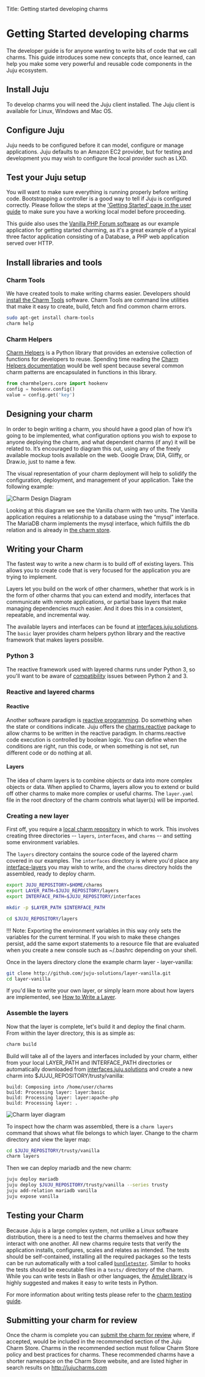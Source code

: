 Title: Getting started developing charms  

# Getting Started developing charms

The developer guide is for anyone wanting to write bits of code that we call
charms. This guide introduces some new concepts that, once learned, can help
you make some very powerful and reusable code components in the Juju ecosystem.

## Install Juju
To develop charms you will need the Juju client installed. The Juju client is
available for Linux, Windows and Mac OS.

## Configure Juju
Juju needs to be configured before it can model, configure or manage
applications. Juju defaults to an Amazon EC2 provider, but for testing and
development you may wish to configure the local provider such as LXD.

## Test your Juju setup
You will want to make sure everything is running properly before writing code.
Bootstrapping a controller is a good way to tell if Juju is
configured correctly. Please follow the steps at the
['Getting Started' page in the user guide](./getting-started.html)
to make sure you have a working local model before proceeding.

This guide also uses the [Vanilla PHP Forum software](http://vanillaforums.org)
as our example application for getting started charming, as it's a great example
of a typical three factor application consisting of a Database, a PHP web
application served over HTTP.

## Install libraries and tools

### Charm Tools
We have created tools to make writing charms easier. Developers should [install
the Charm Tools](./tools-charm-tools.html) software. Charm Tools are command line
utilities that make it easy to create, build, fetch and find common charm errors.

```bash
sudo apt-get install charm-tools
charm help
```

### Charm Helpers
[Charm Helpers](./tools-charm-helpers.html) is a Python library that provides
an extensive collection of functions for developers to reuse. Spending time
reading the [Charm Helpers documentation](http://pythonhosted.org/charmhelpers/)
would be well spent because several common charm patterns are encapsulated in
functions in this library.

```python
from charmhelpers.core import hookenv
config = hookenv.config()
value = config.get('key')
```

## Designing your charm

In order to begin writing a charm, you should have a good plan of how it’s
going to be implemented, what configuration options you wish to expose to anyone
deploying the charm, and what dependent charms (if any) it will be related to.
It’s encouraged to diagram this out, using any of the freely available mockup
tools available on the web. Google Draw, DIA, Gliffy, or Draw.io, just to name a
few.

The visual representation of your charm deployment will help to solidify the
configuration, deployment, and management of your application. Take the
following example:

![Charm Design Diagram](./media/vanilla-planning.png)

Looking at this diagram we see the Vanilla charm with two units. The Vanilla
application requires a relationship to a database using the “mysql” interface.
The MariaDB charm implements the mysql interface, which fulfills the db relation
and is already in [the charm store](https://jujucharms.com/mariadb).

## Writing your Charm

The fastest way to write a new charm is to build off of existing layers. This
allows you to create code that is very focused for the application you are
trying to implement.

Layers let you build on the work of other charmers, whether that work is in the
form of other charms that you can extend and modify, interfaces that communicate
with remote applications, or partial base layers that make managing dependencies
much easier. And it does this in a consistent, repeatable, and incremental way.

The available layers and interfaces can be found at
[interfaces.juju.solutions](http://interfaces.juju.solutions/). The `basic`
layer provides charm helpers python library and the reactive framework that
makes layers possible.

### Python 3

The reactive framework used with layered charms runs under Python 3, so you'll
want to be aware of [compatibility](http://python-future.org/compatible_idioms.html)
issues between Python 2 and 3.

### Reactive and layered charms

#### Reactive

Another software paradigm is
[reactive programming][reactive]. Do
something when the state or conditions indicate. Juju offers the
[charms.reactive][charmsreactive] package to allow
charms to be written in the reactive paradigm. In charms.reactive code
execution is controlled by boolean logic. You can define when the conditions
are right, run this code, or when something is not set, run different code or
do nothing at all.

#### Layers

The idea of charm layers is to combine objects or data into more complex objects
or data. When applied to Charms, layers allow you to extend or build off
other charms to make more complex or useful charms. The `layer.yaml` file in
the root directory of the charm controls what layer(s) will be imported.

### Creating a new layer

First off, you require a [local charm repository](./charms-deploying.html) in
which to work. This involves creating three directories -- `layers`,
`interfaces`, and `charms` -- and setting some environment variables.

The `layers` directory contains the source code of the layered charm covered in
our examples. The `interfaces` directory is where you'd place any
[interface-layers](./developer-layers-interfaces.html) you may wish to write, and the
`charms` directory holds the assembled, ready to deploy charm.

```bash
export JUJU_REPOSITORY=$HOME/charms
export LAYER_PATH=$JUJU_REPOSITORY/layers
export INTERFACE_PATH=$JUJU_REPOSITORY/interfaces

mkdir -p $LAYER_PATH $INTERFACE_PATH

cd $JUJU_REPOSITORY/layers
```

!!! Note: Exporting the environment variables in this way only sets the
variables for the current terminal. If you wish to make these changes persist,
add the same export statements to a resource file that are evaluated when you
create a new console such as ~/.bashrc depending on your shell.

Once in the layers directory clone the example charm layer - layer-vanilla:

```bash
git clone http://github.com/juju-solutions/layer-vanilla.git
cd layer-vanilla
```

If you'd like to write your own layer, or simply learn more about how
layers are implemented, see [How to Write a
Layer](./developer-layer-example.html).

### Assemble the layers

Now that the layer is complete, let's build it and deploy the final charm. From
within the layer directory, this is as simple as:  

```bash
charm build
```

Build will take all of the layers and interfaces included by your charm, either
from your local LAYER_PATH and INTERFACE_PATH directories or automatically
downloaded from [interfaces.juju.solutions](http://interfaces.juju.solutions/)
and create a new charm into $JUJU_REPOSITORY/trusty/vanilla:

    build: Composing into /home/user/charms
    build: Processing layer: layer:basic
    build: Processing layer: layer:apache-php
    build: Processing layer: .

![Charm layer diagram](./media/vanilla-layers.png)

To inspect how the charm was assembled, there is a `charm layers` command that
shows what file belongs to which layer. Change to the charm directory and view
the layer map:  

```bash
cd $JUJU_REPOSITORY/trusty/vanilla
charm layers
```

Then we can deploy mariadb and the new charm:

```bash
juju deploy mariadb
juju deploy $JUJU_REPOSITORY/trusty/vanilla --series trusty
juju add-relation mariadb vanilla
juju expose vanilla
```

## Testing your Charm

Because Juju is a large complex system, not unlike a Linux software
distribution, there is a need to test the charms themselves and how they
interact with one another. All new charms require tests that verify the
application installs, configures, scales and relates as intended. The tests
should be self-contained, installing all the required packages so the tests can
be run automatically with a tool called
[`bundletester`](https://github.com/juju-solutions/bundletester). Similar to
hooks the tests should be executable files in a `tests/` directory of the charm.
While you can write tests in Bash or other languages, the [Amulet
library](./tools-amulet.html) is highly suggested and makes it easy to write
tests in Python.

For more information about writing tests please refer to the
[charm testing guide](./developer-testing.html).

## Submitting your charm for review

Once the charm is complete you can [submit the charm for
review](./charm-review-process.html) where, if accepted, would be included in
the recommended section of the Juju Charm Store. Charms in the recommended
section must follow Charm Store policy and best practices for charms. These
recommended charms have a shorter namespace on the Charm Store website, and are
listed higher in search results on <http://jujucharms.com>

[reactive]: https://en.wikipedia.org/wiki/Reactive_programming
[charmsreactive]: http://pythonhosted.org/charms.reactive/

